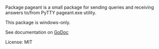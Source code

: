 Package pageant is a small package for sending queries and receiving answers
to/from PyTTY pageant.exe utility.

This package is windows-only.

See documentation on [GoDoc](http://godoc.org/github.com/davidmz/go-pageant)

License: MIT